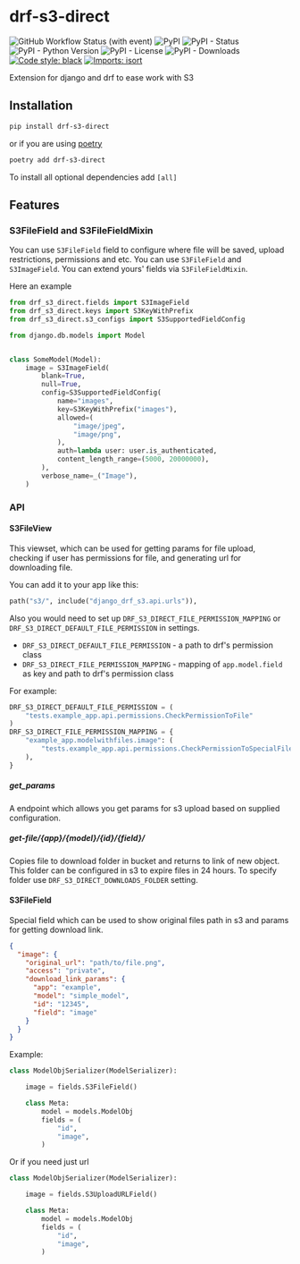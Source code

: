 # drf-s3-direct

![GitHub Workflow Status (with event)](https://img.shields.io/github/actions/workflow/status/saritasa-nest/drf-s3-direct/checks.yml)
![PyPI](https://img.shields.io/pypi/v/drf-s3-direct)
![PyPI - Status](https://img.shields.io/pypi/status/drf-s3-direct)
![PyPI - Python Version](https://img.shields.io/pypi/pyversions/drf-s3-direct)
![PyPI - License](https://img.shields.io/pypi/l/drf-s3-direct)
![PyPI - Downloads](https://img.shields.io/pypi/dm/drf-s3-direct)
[![Code style: black](https://img.shields.io/badge/code%20style-black-000000.svg)](https://github.com/psf/black)
[![Imports: isort](https://img.shields.io/badge/%20imports-isort-%231674b1?style=flat&labelColor=ef8336)](https://pycqa.github.io/isort/)

Extension for django and drf to ease work with S3

## Installation

```bash
pip install drf-s3-direct
```

or if you are using [poetry](https://python-poetry.org/)

```bash
poetry add drf-s3-direct
```

To install all optional dependencies add `[all]`

## Features

### S3FileField and S3FileFieldMixin

You can use `S3FileField` field to configure where file will be saved,
upload restrictions, permissions and etc. You can use `S3FileField` and
`S3ImageField`. You can extend yours' fields via `S3FileFieldMixin`.

Here an example

```python
from drf_s3_direct.fields import S3ImageField
from drf_s3_direct.keys import S3KeyWithPrefix
from drf_s3_direct.s3_configs import S3SupportedFieldConfig

from django.db.models import Model


class SomeModel(Model):
    image = S3ImageField(
        blank=True,
        null=True,
        config=S3SupportedFieldConfig(
            name="images",
            key=S3KeyWithPrefix("images"),
            allowed=(
                "image/jpeg",
                "image/png",
            ),
            auth=lambda user: user.is_authenticated,
            content_length_range=(5000, 20000000),
        ),
        verbose_name=_("Image"),
    )
```

### API

#### S3FileView

This viewset, which can be used for getting params for file upload,
checking if user has permissions for file, and generating url
for downloading file.

You can add it to your app like this:

```python
path("s3/", include("django_drf_s3.api.urls")),
```

Also you would need to set up `DRF_S3_DIRECT_FILE_PERMISSION_MAPPING` or
`DRF_S3_DIRECT_DEFAULT_FILE_PERMISSION` in settings.

* `DRF_S3_DIRECT_DEFAULT_FILE_PERMISSION` - a path to drf's permission class
* `DRF_S3_DIRECT_FILE_PERMISSION_MAPPING` - mapping of `app.model.field` as key and path to
  drf's permission class

For example:

```python
DRF_S3_DIRECT_DEFAULT_FILE_PERMISSION = (
    "tests.example_app.api.permissions.CheckPermissionToFile"
)
DRF_S3_DIRECT_FILE_PERMISSION_MAPPING = {
    "example_app.modelwithfiles.image": (
        "tests.example_app.api.permissions.CheckPermissionToSpecialFile"
    ),
}
```

##### get_params

A endpoint which allows you get params for s3 upload based on
supplied configuration.

##### get-file/{app}/{model}/{id}/{field}/

Copies file to download folder in bucket and returns to link of new object.
This folder can be configured in s3 to expire files in 24 hours.
To specify folder use `DRF_S3_DIRECT_DOWNLOADS_FOLDER` setting.

#### S3FileField

Special field which can be used to show original files path in s3 and params
for getting download link.

```json
{
  "image": {
    "original_url": "path/to/file.png",
    "access": "private",
    "download_link_params": {
      "app": "example",
      "model": "simple_model",
      "id": "12345",
      "field": "image"
    }
  }
}
```

Example:

```python
class ModelObjSerializer(ModelSerializer):

    image = fields.S3FileField()

    class Meta:
        model = models.ModelObj
        fields = (
            "id",
            "image",
        )
```

Or if you need just url

```python
class ModelObjSerializer(ModelSerializer):

    image = fields.S3UploadURLField()

    class Meta:
        model = models.ModelObj
        fields = (
            "id",
            "image",
        )
```
